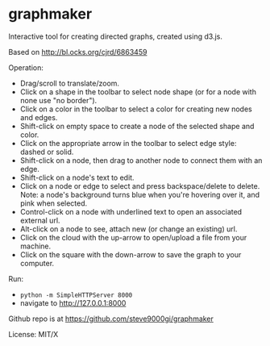 graphmaker
======================

Interactive tool for creating directed graphs, created using d3.js.

Based on http://bl.ocks.org/cjrd/6863459

Operation:

* Drag/scroll to translate/zoom.
* Click on a shape in the toolbar to select node shape (or for a node with none use "no border").
* Click on a color in the toolbar to select a color for creating new nodes and edges.
* Shift-click on empty space to create a node of the selected shape and color.
* Click on the appropriate arrow in the toolbar to select edge style: dashed or solid.
* Shift-click on a node, then drag to another node to connect them with an edge.
* Shift-click on a node's text to edit.
* Click on a node or edge to select and press backspace/delete to delete. Note: a node's background
  turns blue when you're hovering over it, and pink when selected.
* Control-click on a node with underlined text to open an associated external url.
* Alt-click on a node to see, attach new (or change an existing) url.
* Click on the cloud with the up-arrow to open/upload a file from your machine.
* Click on the square with the down-arrow to save the graph to your computer.

Run:

* `python -m SimpleHTTPServer 8000`
* navigate to http://127.0.0.1:8000

Github repo is at https://github.com/steve9000gi/graphmaker

License: MIT/X







